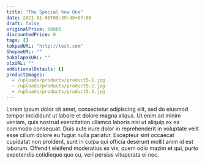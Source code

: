```yaml
---
title: "The Special how One"
date: 2021-01-05T09:39:48+07:00
draft: false
originalPrice: 90000
discountedPrice: 0
tags: []
tokpedURL: "http://test.com"
ShopeeURL: ""
bukalapakURL: ""
olxURL: ""
additionalDetails: []
productImages: 
  - /uploads/products/product5-1.jpg
  - /uploads/products/product5-2.jpg
  - /uploads/products/product5-3.jpg
---
```


Lorem ipsum dolor sit amet, consectetur adipiscing elit, sed do eiusmod tempor incididunt ut labore et dolore magna aliqua. Ut enim ad minim veniam, quis nostrud exercitation ullamco laboris nisi ut aliquip ex ea commodo consequat. Duis aute irure dolor in reprehenderit in voluptate velit esse cillum dolore eu fugiat nulla pariatur. Excepteur sint occaecat cupidatat non proident, sunt in culpa qui officia deserunt mollit anim id est laborum. Offendit eleifend moderatius ex vix, quem odio mazim et qui, purto expetendis cotidieque quo cu, veri persius vituperata ei nec.


